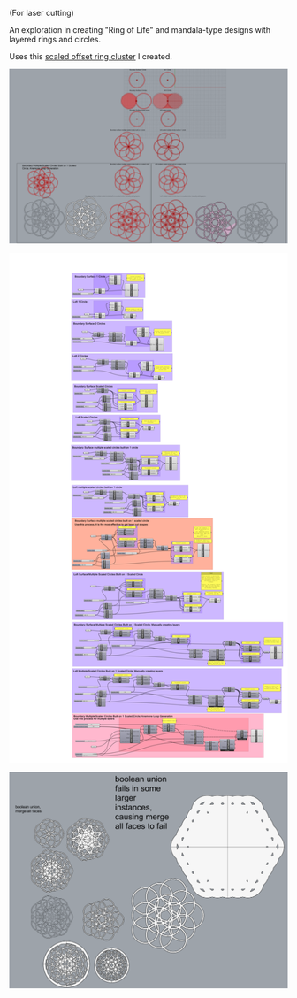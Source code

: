 (For laser cutting)

An exploration in creating "Ring of Life" and mandala-type designs with layered rings and circles.

Uses this [scaled offset ring cluster](https://github.com/Sara-Cagle/Grasshopper/blob/main/clusters/Scaled%20Offset%20Circles.ghcluster) I created.

![Example of Technique Results](https://github.com/Sara-Cagle/Grasshopper/blob/main/layered%20rings/testing%20overlap%20rings%20rhino.png)

![Grasshopper File](https://github.com/Sara-Cagle/Grasshopper/blob/main/layered%20rings/testing%20overlap%20rings%20gh.png)

![Example of Creations](https://github.com/Sara-Cagle/Grasshopper/blob/main/layered%20rings/overlap%20ring%20example.png)


